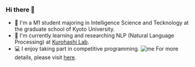 ### Hi there 👋
- 🏫 I'm a M1 student majoring in Intelligence Science and Tecknology at the graduate school of Kyoto University.
- 🌱 I'm currently learning and researching NLP (Natural Language Processing) at [Kurohashi Lab](https://nlp.ist.i.kyoto-u.ac.jp/).
- 💻 I enjoy taking part in competitive programming. ![me](https://badgen.org/img/atcoder/shinichi1729/rating/algorithm?style=flat)
For more details, please visit [here](https://shinichi1729.github.io/).
<!--
**shinichi1729/shinichi1729** is a ✨ _special_ ✨ repository because its `README.md` (this file) appears on your GitHub profile.

Here are some ideas to get you started:

- 🔭 I’m currently working on ...
- 🌱 I’m currently learning ...
- 👯 I’m looking to collaborate on ...
- 🤔 I’m looking for help with ...
- 💬 Ask me about ...
- 📫 How to reach me: ...
- 😄 Pronouns: ...
- ⚡ Fun fact: ...
-->
